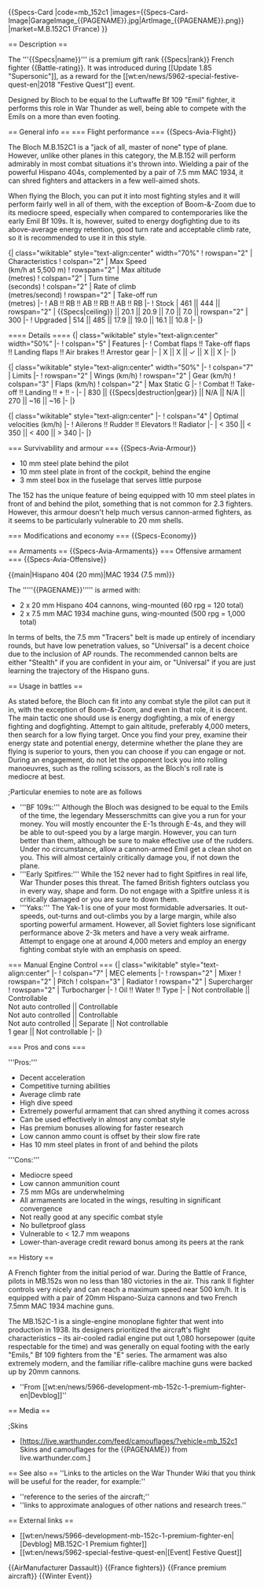 {{Specs-Card
|code=mb_152c1
|images={{Specs-Card-Image|GarageImage_{{PAGENAME}}.jpg|ArtImage_{{PAGENAME}}.png}}
|market=M.B.152C1 (France)
}}

== Description ==
<!-- ''In the description, the first part should be about the history of and the creation and combat usage of the aircraft, as well as its key features. In the second part, tell the reader about the aircraft in the game. Insert a screenshot of the vehicle, so that if the novice player does not remember the vehicle by name, he will immediately understand what kind of vehicle the article is talking about.'' -->
The '''{{Specs|name}}''' is a premium gift rank {{Specs|rank}} French fighter {{Battle-rating}}. It was introduced during [[Update 1.85 "Supersonic"]], as a reward for the [[wt:en/news/5962-special-festive-quest-en|2018 "Festive Quest"]] event.

Designed by Bloch to be equal to the Luftwaffe Bf 109 "Emil" fighter, it performs this role in War Thunder as well, being able to compete with the Emils on a more than even footing.

== General info ==
=== Flight performance ===
{{Specs-Avia-Flight}}
<!-- ''Describe how the aircraft behaves in the air. Speed, manoeuvrability, acceleration and allowable loads - these are the most important characteristics of the vehicle.'' -->
The Bloch M.B.152C1 is a "jack of all, master of none" type of plane. However, unlike other planes in this category, the M.B.152 will perform admirably in most combat situations it's thrown into. Wielding a pair of the powerful Hispano 404s, complemented by a pair of 7.5 mm MAC 1934, it can shred fighters and attackers in a few well-aimed shots.

When flying the Bloch, you can put it into most fighting styles and it will perform fairly well in all of them, with the exception of Boom-&-Zoom due to its mediocre speed, especially when compared to contemporaries like the early Emil Bf 109s. It is, however, suited to energy dogfighting due to its above-average energy retention, good turn rate and acceptable climb rate, so it is recommended to use it in this style.

{| class="wikitable" style="text-align:center" width="70%"
! rowspan="2" | Characteristics
! colspan="2" | Max Speed<br>(km/h at 5,500 m)
! rowspan="2" | Max altitude<br>(metres)
! colspan="2" | Turn time<br>(seconds)
! colspan="2" | Rate of climb<br>(metres/second)
! rowspan="2" | Take-off run<br>(metres)
|-
! AB !! RB !! AB !! RB !! AB !! RB
|-
! Stock
| 461 || 444 || rowspan="2" | {{Specs|ceiling}} || 20.1 || 20.9 || 7.0 || 7.0 || rowspan="2" | 300
|-
! Upgraded
| 514 || 485 || 17.9 || 19.0 || 16.1 || 10.8
|-
|}

==== Details ====
{| class="wikitable" style="text-align:center" width="50%"
|-
! colspan="5" | Features
|-
! Combat flaps !! Take-off flaps !! Landing flaps !! Air brakes !! Arrestor gear
|-
| X || X || ✓ || X || X     <!-- ✓ -->
|-
|}

{| class="wikitable" style="text-align:center" width="50%"
|-
! colspan="7" | Limits
|-
! rowspan="2" | Wings (km/h)
! rowspan="2" | Gear (km/h)
! colspan="3" | Flaps (km/h)
! colspan="2" | Max Static G
|-
! Combat !! Take-off !! Landing !! + !! -
|-
| 830 <!-- {{Specs|destruction|body}} --> || {{Specs|destruction|gear}} || N/A || N/A || 270 || ~16 || ~16
|-
|}

{| class="wikitable" style="text-align:center"
|-
! colspan="4" | Optimal velocities (km/h)
|-
! Ailerons !! Rudder !! Elevators !! Radiator
|-
| < 350 || < 350 || < 400 || > 340
|-
|}

=== Survivability and armour ===
{{Specs-Avia-Armour}}
<!-- ''Examine the survivability of the aircraft. Note how vulnerable the structure is and how secure the pilot is, whether the fuel tanks are armoured, etc. Describe the armour, if there is any, and also mention the vulnerability of other critical aircraft systems.'' -->

* 10 mm steel plate behind the pilot
* 10 mm steel plate in front of the cockpit, behind the engine
* 3 mm steel box in the fuselage that serves little purpose

The 152 has the unique feature of being equipped with 10 mm steel plates in front of and behind the pilot, something that is not common for 2.3 fighters. However, this armour doesn't help much versus cannon-armed fighters, as it seems to be particularly vulnerable to 20 mm shells.

=== Modifications and economy ===
{{Specs-Economy}}

== Armaments ==
{{Specs-Avia-Armaments}}
=== Offensive armament ===
{{Specs-Avia-Offensive}}
<!-- ''Describe the offensive armament of the aircraft, if any. Describe how effective the cannons and machine guns are in a battle, and also what belts or drums are better to use. If there is no offensive weaponry, delete this subsection.'' -->
{{main|Hispano 404 (20 mm)|MAC 1934 (7.5 mm)}}

The '''''{{PAGENAME}}''''' is armed with:

* 2 x 20 mm Hispano 404 cannons, wing-mounted (60 rpg = 120 total)
* 2 x 7.5 mm MAC 1934 machine guns, wing-mounted (500 rpg = 1,000 total)

In terms of belts, the 7.5 mm "Tracers" belt is made up entirely of incendiary rounds, but have low penetration values, so "Universal" is a decent choice due to the inclusion of AP rounds. The recommended cannon belts are either "Stealth" if you are confident in your aim, or "Universal" if you are just learning the trajectory of the Hispano guns.

== Usage in battles ==
<!-- ''Describe the tactics of playing in the aircraft, the features of using aircraft in a team and advice on tactics. Refrain from creating a "guide" - do not impose a single point of view, but instead, give the reader food for thought. Examine the most dangerous enemies and give recommendations on fighting them. If necessary, note the specifics of the game in different modes (AB, RB, SB).'' -->
As stated before, the Bloch can fit into any combat style the pilot can put it in, with the exception of Boom-&-Zoom, and even in that role, it is decent. The main tactic one should use is energy dogfighting, a mix of energy fighting and dogfighting. Attempt to gain altitude, preferably 4,000 meters, then search for a low flying target. Once you find your prey, examine their energy state and potential energy, determine whether the plane they are flying is superior to yours, then you can choose if you can engage or not. During an engagement, do not let the opponent lock you into rolling manoeuvres, such as the rolling scissors, as the Bloch's roll rate is mediocre at best.

;Particular enemies to note are as follows

* '''BF 109s:''' Although the Bloch was designed to be equal to the Emils of the time, the legendary Messerschmitts can give you a run for your money. You will mostly encounter the E-1s through E-4s, and they will be able to out-speed you by a large margin. However, you can turn better than them, although be sure to make effective use of the rudders. Under no circumstance, allow a cannon-armed Emil get a clean shot on you. This will almost certainly critically damage you, if not down the plane.
* '''Early Spitfires:''' While the 152 never had to fight Spitfires in real life, War Thunder poses this threat. The famed British fighters outclass you in every way, shape and form. Do not engage with a Spitfire unless it is critically damaged or you are sure to down them.
* '''Yaks:''' The Yak-1 is one of your most formidable adversaries. It out-speeds, out-turns and out-climbs you by a large margin, while also sporting powerful armament. However, all Soviet fighters lose significant performance above 2-3k meters and have a very weak airframe. Attempt to engage one at around 4,000 meters and employ an energy fighting combat style with an emphasis on speed.

=== Manual Engine Control ===
{| class="wikitable" style="text-align:center"
|-
! colspan="7" | MEC elements
|-
! rowspan="2" | Mixer
! rowspan="2" | Pitch
! colspan="3" | Radiator
! rowspan="2" | Supercharger
! rowspan="2" | Turbocharger
|-
! Oil !! Water !! Type
|-
| Not controllable || Controllable<br>Not auto controlled || Controllable<br>Not auto controlled || Controllable<br>Not auto controlled || Separate || Not controllable<br>1 gear || Not controllable
|-
|}

=== Pros and cons ===
<!-- ''Summarise and briefly evaluate the vehicle in terms of its characteristics and combat effectiveness. Mark its pros and cons in the bulleted list. Try not to use more than 6 points for each of the characteristics. Avoid using categorical definitions such as "bad", "good" and the like - use substitutions with softer forms such as "inadequate" and "effective".'' -->

'''Pros:'''

* Decent acceleration
* Competitive turning abilities
* Average climb rate
* High dive speed
* Extremely powerful armament that can shred anything it comes across
* Can be used effectively in almost any combat style
* Has premium bonuses allowing for faster research
* Low cannon ammo count is offset by their slow fire rate
* Has 10 mm steel plates in front of and behind the pilots

'''Cons:'''

* Mediocre speed
* Low cannon ammunition count
* 7.5 mm MGs are underwhelming
* All armaments are located in the wings, resulting in significant convergence
* Not really good at any specific combat style
* No bulletproof glass
* Vulnerable to < 12.7 mm weapons
* Lower-than-average credit reward bonus among its peers at the rank

== History ==
<!-- ''Describe the history of the creation and combat usage of the aircraft in more detail than in the introduction. If the historical reference turns out to be too long, take it to a separate article, taking a link to the article about the vehicle and adding a block "/History" (example: <nowiki>https://wiki.warthunder.com/(Vehicle-name)/History</nowiki>) and add a link to it here using the <code>main</code> template. Be sure to reference text and sources by using <code><nowiki><ref></ref></nowiki></code>, as well as adding them at the end of the article with <code><nowiki><references /></nowiki></code>. This section may also include the vehicle's dev blog entry (if applicable) and the in-game encyclopedia description (under <code><nowiki>=== In-game description ===</nowiki></code>, also if applicable).'' -->
A French fighter from the initial period of war. During the Battle of France, pilots in MB.152s won no less than 180 victories in the air. This rank II fighter controls very nicely and can reach a maximum speed near 500 km/h. It is equipped with a pair of 20mm Hispano-Suiza cannons and two French 7.5mm MAC 1934 machine guns.

The MB.152C-1 is a single-engine monoplane fighter that went into production in 1938. Its designers prioritized the aircraft's flight characteristics – its air-cooled radial engine put out 1,080 horsepower (quite respectable for the time) and was generally on equal footing with the early "Emils," Bf 109 fighters from the "E" series. The armament was also extremely modern, and the familiar rifle-calibre machine guns were backed up by 20mm cannons.

- ''From [[wt:en/news/5966-development-mb-152c-1-premium-fighter-en|Devblog]]''

== Media ==
<!-- ''Excellent additions to the article would be video guides, screenshots from the game, and photos.'' -->

;Skins
* [https://live.warthunder.com/feed/camouflages/?vehicle=mb_152c1 Skins and camouflages for the {{PAGENAME}} from live.warthunder.com.]

== See also ==
''Links to the articles on the War Thunder Wiki that you think will be useful for the reader, for example:''

* ''reference to the series of the aircraft;''
* ''links to approximate analogues of other nations and research trees.''

== External links ==
<!-- ''Paste links to sources and external resources, such as:''
* ''topic on the official game forum;''
* ''other literature.'' -->

* [[wt:en/news/5966-development-mb-152c-1-premium-fighter-en|[Devblog] MB.152C-1 Premium fighter]]
* [[wt:en/news/5962-special-festive-quest-en|[Event] Festive Quest]]

{{AirManufacturer Dassault}}
{{France fighters}}
{{France premium aircraft}}
{{Winter Event}}